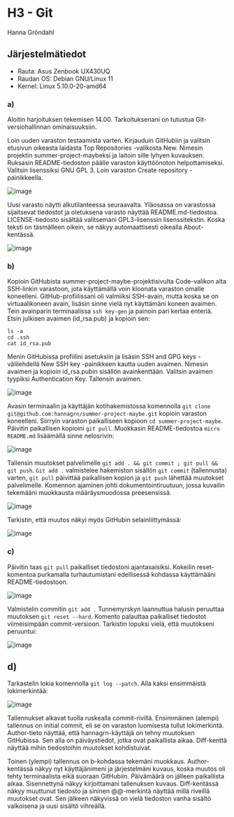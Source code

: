 # H3 - Git

Hanna Gröndahl

## Järjestelmätiedot

- Rauta: Asus Zenbook UX430UQ
- Raudan OS: Debian GNU/Linux 11
- Kernel: Linux 5.10.0-20-amd64

### a)

Aloitin harjoituksen tekemisen 14.00. Tarkoituksenani on tutustua Git-versiohallinnan ominaisuuksiin. 

Loin uuden varaston testaamista varten. Kirjauduin GitHubiin ja valitsin etusivun oikeasta laidasta Top Repositories -valikosta New. Nimesin projektin summer-project-maybeksi ja laitoin sille lyhyen kuvauksen. Ruksasin README-tiedoston päälle varaston käyttöönoton helpottamiseksi. Valitsin lisenssiksi GNU GPL 3. Loin varaston Create repository -painikkeella.

![image](https://user-images.githubusercontent.com/122886984/232468257-1007b27f-d76c-44d1-85a7-9ef31f60b1fa.png)

Uusi varasto näytti alkutilanteessa seuraavalta. Yläosassa on varastossa sijaitsevat tiedostot ja oletuksena varasto näyttää README.md-tiedostoa. LICENSE-tiedosto sisältää valitsemani GPL3-lisenssin lisenssitekstin. Koska teksti on täsmälleen oikein, se näkyy automaattisesti oikealla About-kentässä.

![image](https://user-images.githubusercontent.com/122886984/232469199-a1608052-4870-418e-92cb-1fa019ae7f7f.png)

### b)

Kopioin GitHubista summer-project-maybe-projektisivulta Code-valikon alta SSH-linkin varastoon, jota käyttämällä voin kloonata varaston omalle koneelleni. GitHub-profiilissani oli valmiiksi SSH-avain, mutta koska se on virtuaalikoneen avain, lisäsin sinne vielä nyt käyttämäni koneen avaimen. Tein avainparin terminaalissa `ssh key-gen` ja painoin pari kertaa enteriä. Etsin julkisen avaimen (id_rsa.pub) ja kopioin sen:

    ls -a
    cd .ssh
    cat id_rsa.pub

Menin GitHubissa profiilini asetuksiin ja lisäsin SSH and GPG keys -välilehdellä New SSH key -painikkeen kautta uuden avaimen. Nimesin avaimen ja kopioin id_rsa.pubin sisällön avainkenttään. Valitsin avaimen tyypiksi Authentication Key. Tallensin avaimen.

![image](https://user-images.githubusercontent.com/122886984/232472115-76f5070e-2fa6-4d33-be20-07b5d86dec7e.png)

Avasin terminaalin ja käyttäjän kotihakemistossa komennolla `git clone git@github.com:hannagrn/summer-project-maybe.git` kopioin varaston koneelleni. Siirryin varaston paikalliseen kopioon `cd summer-project-maybe`. Päivitin paikallisen kopioini `git pull`. Muokkasin README-tiedostoa `micro README.md` lisäämällä sinne nelosrivin:

![image](https://user-images.githubusercontent.com/122886984/232474911-9b329b87-03c2-4c80-8529-d72d4f5a1633.png)

Tallensin muutokset palvelimelle `git add . && git commit ; git pull && git push`. `Git add .` valmistelee hakemiston sisällön `git commit` (tallennusta) varten, `git pull` päivittää paikallisen kopion ja `git push` lähettää muutokset palvelimelle. Komennon ajaminen johti dokumentointiruutuun, jossa kuvailin tekemääni muokkausta määräysmuodossa preesensissä.

![image](https://user-images.githubusercontent.com/122886984/232475914-84db0bbe-c9e6-4c1c-b3e8-ffaabc1bd308.png)

Tarkistin, että muutos näkyi myös GitHubin selainliittymässä:

![image](https://user-images.githubusercontent.com/122886984/232476103-cae5b70a-6a15-4aab-8761-eca9129a4ee4.png)

### c)

Päivitin taas `git pull` paikalliset tiedostoni ajantasaisiksi. Kokeilin reset-komentoa purkamalla turhautumistani edellisessä kohdassa käyttämääni README-tiedostoon.

![image](https://user-images.githubusercontent.com/122886984/232477824-4942996a-40af-4c1d-a543-150d4151c776.png)

Valmistelin commitin `git add .` Tunnemyrskyn laannuttua halusin peruuttaa muutoksen `git reset --hard`. Komento palauttaa paikalliset tiedostot viimeisimpään commit-versioon. Tarkistin lopuksi vielä, että muutokseni peruuntui: 

![image](https://user-images.githubusercontent.com/122886984/232478727-d0390f81-24f9-44d0-870a-bab49111a2f2.png)

## d)

Tarkastelin lokia komennolla `git log --patch`. Alla kaksi ensimmäistä lokimerkintää:

![image](https://user-images.githubusercontent.com/122886984/232480400-7b286662-aa48-4d2c-aa2a-ec3c2b9e7f59.png)

Tallennukset alkavat tuolla ruskealla commit-rivillä. Ensimmäinen (alempi) tallennus on initial commit, eli se on varaston luomisesta tullut lokimerkintä. Author-tieto näyttää, että hannagrn-käyttäjä on tehny muutoksen GitHubissa. Sen alla on päiväystiedot, jotka ovat paikallista aikaa. Diff-kenttä näyttää mihin tiedostoihin muutokset kohdistuivat.

Toinen (ylempi) tallennus on b-kohdassa tekemäni muokkaus. Author-kentässä näkyy nyt käyttäjänimeni ja järjestelmäni kuvaus, koska muutos oli tehty terminaalista eikä suoraan GitHubiin. Päivämäärä on jälleen paikallista aikaa. Sisennettynä näkyy kirjoittamani tallenuksen kuvaus. Diff-kentässä näkyy muuttunut tiedosto ja sininen @@-merkintä näyttää millä riveillä muutokset ovat. Sen jälkeen näkyvissä on vielä tiedoston vanha sisältö valkoisena ja uusi sisältö vihreällä.
